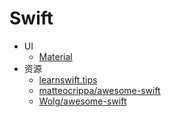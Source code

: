 # Swift

* UI
  * [Material](https://github.com/CosmicMind/Material)
* 资源
  * [learnswift.tips](http://www.learnswift.tips/)
  * [matteocrippa/awesome-swift](https://github.com/matteocrippa/awesome-swift)
  * [Wolg/awesome-swift](https://github.com/Wolg/awesome-swift)
